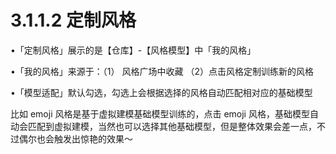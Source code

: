 # 3.1.1.2 定制风格

•「定制风格」展示的是【仓库】-【风格模型】中「我的风格」

•「我的风格」来源于：（1） 风格广场中收藏 （2）点击风格定制训练新的风格

•「模型适配」默认勾选，勾选上会根据选择的风格自动匹配相对应的基础模型

比如 emoji 风格是基于虚拟建模基础模型训练的，点击 emoji 风格，基础模型自动会匹配到虚拟建模，当然也可以选择其他基础模型，但是整体效果会差一点，不过偶尔也会触发出惊艳的效果～